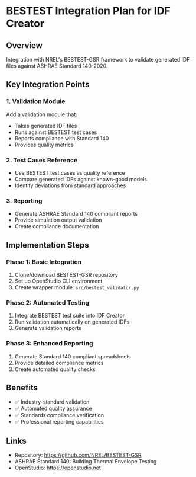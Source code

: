 # BESTEST Integration Plan for IDF Creator

## Overview
Integration with NREL's BESTEST-GSR framework to validate generated IDF files against ASHRAE Standard 140-2020.

## Key Integration Points

### 1. Validation Module
Add a validation module that:
- Takes generated IDF files
- Runs against BESTEST test cases
- Reports compliance with Standard 140
- Provides quality metrics

### 2. Test Cases Reference
- Use BESTEST test cases as quality reference
- Compare generated IDFs against known-good models
- Identify deviations from standard approaches

### 3. Reporting
- Generate ASHRAE Standard 140 compliant reports
- Provide simulation output validation
- Create compliance documentation

## Implementation Steps

### Phase 1: Basic Integration
1. Clone/download BESTEST-GSR repository
2. Set up OpenStudio CLI environment
3. Create wrapper module: `src/bestest_validator.py`

### Phase 2: Automated Testing
1. Integrate BESTEST test suite into IDF Creator
2. Run validation automatically on generated IDFs
3. Generate validation reports

### Phase 3: Enhanced Reporting
1. Generate Standard 140 compliant spreadsheets
2. Provide detailed compliance metrics
3. Create automated quality checks

## Benefits
- ✅ Industry-standard validation
- ✅ Automated quality assurance
- ✅ Standards compliance verification
- ✅ Professional reporting capabilities

## Links
- Repository: https://github.com/NREL/BESTEST-GSR
- ASHRAE Standard 140: Building Thermal Envelope Testing
- OpenStudio: https://openstudio.net








